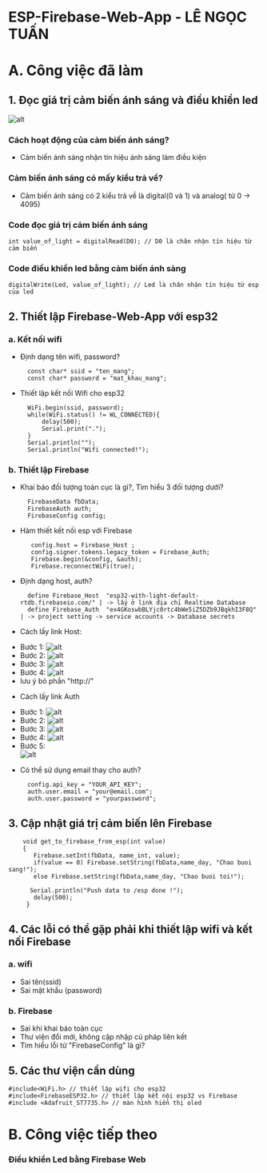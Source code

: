 # ESP-Firebase-Web-App - LÊ NGỌC TUẤN

# A. Công việc đã làm
## 1. Đọc giá trị cảm biến ánh sáng và điều khiển led
![alt](module_cam_bien_anh_sang.jpg)
###  Cách hoạt động của cảm biến ánh sáng?
- Cảm biến ánh sáng nhận tín hiệu ánh sáng làm điều kiện 
### Cảm biến ánh sáng có mấy kiểu trả về?
- Cảm biến ánh sáng có 2 kiểu trả về là digital(0 và 1) và analog( từ 0 -> 4095) 
### Code đọc giá trị cảm biến ánh sáng 
	
	int value_of_light = digitalRead(D0); // D0 là chân nhận tín hiệu từ cảm biến
### Code điều khiển led bằng cảm biến ánh sàng
	
	digitalWrite(Led, value_of_light); // Led là chân nhận tín hiệu từ esp của led
## 2. Thiết lập Firebase-Web-App với esp32
### a. Kết nối wifi
- Định dạng tên wifi, password?
	
		const char* ssid = "ten_mang";
		const char* password = "mat_khau_mang";
- Thiết lập kết nối Wifi cho esp32

		WiFi.begin(ssid, password);
		while(WiFi.status() != WL_CONNECTED){
			delay(500);
			Serial.print(".");
		}
		Serial.println("");
		Serial.println("Wifi connected!");
### b. Thiết lập Firebase
- Khai báo đối tượng toàn cục là gì?, Tìm hiểu 3 đối tượng dưới?
	
		FirebaseData fbData;
		FirebaseAuth auth;
		FirebaseConfig config;

- Hàm thiết kết nối esp với Firebase
	
		 config.host = Firebase_Host ;
		 config.signer.tokens.legacy_token = Firebase_Auth;
		 Firebase.begin(&config, &auth);
		 Firebase.reconnectWiFi(true);
	
- Định dạng host, auth?

		define Firebase_Host  "esp32-with-light-default-rtdb.firebaseio.com/" | -> lấy ở link địa chỉ Realtime Database
		define Firebase_Auth  "ex4GKoswbBLYjc0rtc4bWe5iZ5DZb9JBqkhI3F8Q" | -> project setting -> service accounts -> Database secrets
- Cách lấy link Host:
	
	

+ Bước 1: 
![alt](Host_b1.png)
+ Bước 2:
![alt](Host_b2.png)
+ Bước 3:
![alt](Host_b3.png)
+ Bước 4:
![alt](Host_b4.png)
+ lưu ý bỏ phần "http://"
		
- Cách lấy link Auth 

	

+ Bước 1:
![alt](Auth_b1.png)
+ Bước 2:
![alt](Auth_b1.png)
+ Bước 3:
![alt](Auth_b1.png)
+ Bước 4:
![alt](Auth_b1.png)
+ Bước 5:	
![alt](Auth_b1.png)

- Có thể sử dụng email thay cho auth?
	
		config.api_key = "YOUR_API_KEY";
		auth.user.email = "your@email.com";
		auth.user.password = "yourpassword";

## 3. Cập nhật giá trị cảm biến lên Firebase
		
		void get_to_firebase_from_esp(int value)
		{
		   Firebase.setInt(fbData, name_int, value);
		   if(value == 0) Firebase.setString(fbData,name_day, "Chao buoi sang!");
		   else Firebase.setString(fbData,name_day, "Chao buoi toi!");
			
		  Serial.println("Push data to /esp done !");
		   delay(500);
		 }
		 
## 4. Các lỗi có thể gặp phải khi thiết lập wifi và kết nối Firebase

### a. wifi
- Sai tên(ssid)
- Sai mật khẩu (password)
### b. Firebase
- Sai khi khai báo toàn cục
- Thư viện đổi mới, không cập nhập cú pháp liên kết 
- Tìm hiểu lỗi từ "FirebaseConfig" là gì?
## 5. Các thư viện cần dùng 
	
	#include<WiFi.h> // thiết lập wifi cho esp32
	#include<FirebaseESP32.h> // thiết lập kết nội esp32 vs Firebase
	#include <Adafruit_ST7735.h> // màn hình hiển thị oled

# B. Công việc tiếp theo 

### Điều khiển Led bằng Firebase Web 